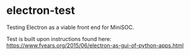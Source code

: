 # electron-test
Testing Electron as a viable front end for MiniSOC.  
  
Test is built upon instructions found here: https://www.fyears.org/2015/06/electron-as-gui-of-python-apps.html